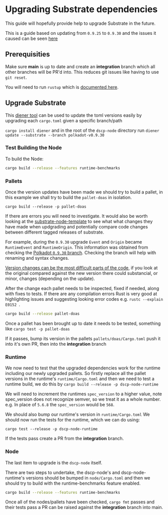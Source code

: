 # Upgrading Substrate dependencies

This guide will hopefully provide help to upgrade Substrate in the future.

This is a guide based on updating from `0.9.25` to `0.9.30` and the issues it caused can be seen [here](https://github.com/digicatapult/dscp-node/pull/91/files)

## Prerequisities

Make sure **main** is up to date and create an **integration** branch which all other branches will be PR'd into. This reduces git issues like having to use `git reset`.

You will need to run `rustup` which is [documented here](https://github.com/digicatapult/dscp-node/blob/main/README.md).

## Upgrade Substrate

This [diener tool](https://crates.io/crates/diener) can be used to update the toml versions easily by upgrading each `cargo.toml` given a specific branch/path

`cargo install diener`
and in the root of the `dscp-node` directory run `diener update --substrate --branch polkadot-v0.9.30`
### Test Building the Node

To build the Node:

```bash
cargo build --release --features runtime-benchmarks
```

### Pallets

Once the version updates have been made we should try to build a pallet, in this example we shall try to build the `pallet-doas` in isolation.

`cargo build --release -p pallet-doas`

If there are errors you will need to investigate. It would also be worth looking at the [substrate-node-template](https://github.com/substrate-developer-hub/substrate-node-template) to see what what changes they have made when updgrading and potentially compare code changes between different tagged releases of substrate.

For example, during the `0.9.30` upgrade `Event` and `Origin` became `RuntimeEvent` and
`RuntimeOrigin`. This information was
obtained from checking the [Polkadot `0.9.30` branch](https://github.com/paritytech/substrate/tree/polkadot-v0.9.30). Checking the branch will help with renaming and syntax changes.

[Version changes can be the most difficult parts of the code](https://github.com/digicatapult/dscp-node/pull/91/files#diff-6d40c1b90e071cdb5271cce23374b2ecae20ab264980fda18a4d4d4c290efca1), if you look at the original compared against the new version there could substancial, or minor, changes (depending on the update).

After the change each pallet needs to be inspected, fixed if needed, along with fixes to tests.   If there are any compilation errors Rust is very good at highlighting issues and suggesting looking error codes e.g. `rustc --explain E0152 `.

```bash
cargo build --release pallet-doas
```

Once a pallet has been brought up to date it needs to be tested, something like 
`cargo test -p pallet-doas`

If it passes, bump its version in the pallets `pallets/doas/Cargo.toml` push it into it's own PR, then into the **integration** branch

### Runtime

We now need to test that the upgraded dependencies work for the runtime including our newly upgraded pallets.  So firstly replace all the pallet versions in the runtime's `runtime/Cargo.toml` and then we need to test a runtime build, we do this by
`cargo build --release -p dscp-node-runtime`

We will need to increment the runtimes `spec_version` to a higher value, note spec_version does not recognize semver, so we treat it as a whole number. e.g. In place of `5.6.8` the `spec_version` would be `568`.

We should also bump our runtime's version in `runtime/Cargo.toml`
We should now run the tests for the runtime, which we can do using:

`cargo test --release -p dscp-node-runtime`

If the tests pass create a PR from the **integration** branch.

### Node

The last item to upgrade is the `dscp-node` itself.

There are two steps to undertake, the dscp-node's and dscp-node-runtime's versions should be bumped in `node/Cargo.toml`  and then  we should try to build with the runtime-benchmarks feature enabled.

```bash
cargo build --release --features runtime-benchmarks
```

Once all of the nodes/pallets have been checked, `cargo fmt` passes and their tests pass a PR can be raised against the **integration** branch into main.
